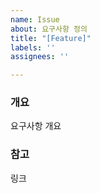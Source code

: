 ```yaml
---
name: Issue
about: 요구사항 정의
title: "[Feature]"
labels: ''
assignees: ''

---
```


### 개요

요구사항 개요

### 참고

링크
